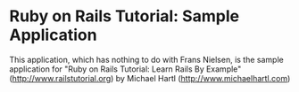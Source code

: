 # Ruby on Rails Tutorial: Sample Application

This application, which has nothing to do with Frans Nielsen, is the sample application for "Ruby on Rails Tutorial: Learn Rails By Example"
(http://www.railstutorial.org) by Michael Hartl (http://www.michaelhartl.com)